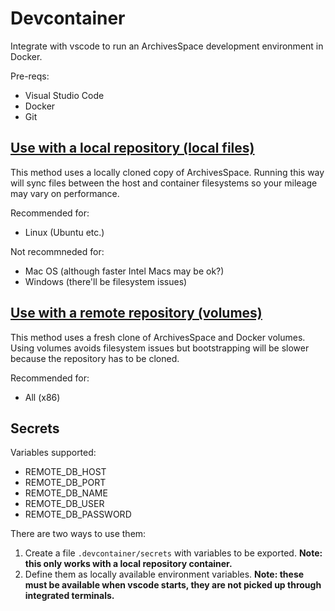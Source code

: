 # Devcontainer

Integrate with vscode to run an ArchivesSpace development environment in Docker.

Pre-reqs:

- Visual Studio Code
- Docker
- Git

## [Use with a local repository (local files)](https://code.visualstudio.com/docs/remote/containers#_quick-start-open-an-existing-folder-in-a-container)

This method uses a locally cloned copy of ArchivesSpace. Running this way will
sync files between the host and container filesystems so your mileage may vary
on performance.

Recommended for:

- Linux (Ubuntu etc.)

Not recommneded for:

- Mac OS (although faster Intel Macs may be ok?)
- Windows (there'll be filesystem issues)

## [Use with a remote repository (volumes)](https://code.visualstudio.com/docs/remote/containers#_quick-start-open-a-git-repository-or-github-pr-in-an-isolated-container-volume)

This method uses a fresh clone of ArchivesSpace and Docker volumes. Using volumes
avoids filesystem issues but bootstrapping will be slower because the repository
has to be cloned.

Recommended for:

- All (x86)

## Secrets

Variables supported:

- REMOTE_DB_HOST
- REMOTE_DB_PORT
- REMOTE_DB_NAME
- REMOTE_DB_USER
- REMOTE_DB_PASSWORD

There are two ways to use them:

1. Create a file `.devcontainer/secrets` with variables to be exported. __Note: this
   only works with a local repository container.__
2. Define them as locally available environment variables. __Note: these must be
   available when vscode starts, they are not picked up through integrated terminals.__

